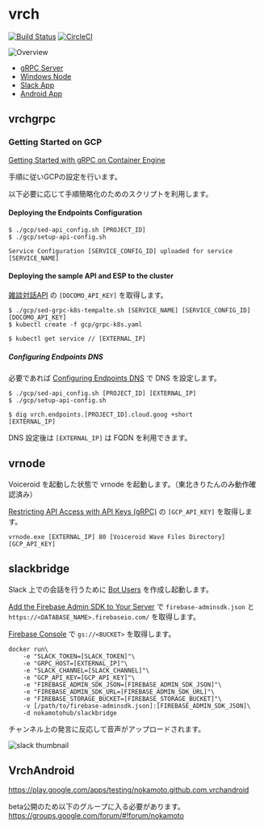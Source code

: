# vrch

[![Build Status](https://travis-ci.org/nokamoto/vrch.svg?branch=master)](https://travis-ci.org/nokamoto/vrch)
[![CircleCI](https://circleci.com/gh/nokamoto/vrch/tree/master.svg?style=svg)](https://circleci.com/gh/nokamoto/vrch/tree/master)

![Overview](https://user-images.githubusercontent.com/4374383/28465840-2b129796-6e65-11e7-99ac-87be6aaec9ef.png)

- [gRPC Server](https://github.com/nokamoto/vrch#vrchgrpc)
- [Windows Node](https://github.com/nokamoto/vrch#vrnode)
- [Slack App](https://github.com/nokamoto/vrch#slackbridge)
- [Android App](https://github.com/nokamoto/vrch#vrchandroid)

## vrchgrpc

### Getting Started on GCP
[Getting Started with gRPC on Container Engine](https://cloud.google.com/endpoints/docs/get-started-grpc-container-engine)

手順に従いGCPの設定を行います。

以下必要に応じて手順簡略化のためのスクリプトを利用します。

#### Deploying the Endpoints Configuration
```
$ ./gcp/sed-api_config.sh [PROJECT_ID]
$ ./gcp/setup-api-config.sh

Service Configuration [SERVICE_CONFIG_ID] uploaded for service [SERVICE_NAME]

```

#### Deploying the sample API and ESP to the cluster
[雑談対話API](https://dev.smt.docomo.ne.jp/?p=docs.api.page&api_name=dialogue&p_name=api_reference) の `[DOCOMO_API_KEY]` を取得します。

```
$ ./gcp/sed-grpc-k8s-tempalte.sh [SERVICE_NAME] [SERVICE_CONFIG_ID] [DOCOMO_API_KEY]
$ kubectl create -f gcp/grpc-k8s.yaml
```


```
$ kubectl get service // [EXTERNAL_IP]
```

##### Configuring Endpoints DNS
必要であれば [Configuring Endpoints DNS](https://cloud.google.com/endpoints/docs/grpc-dns-configure) で DNS を設定します。

```
$ ./gcp/sed-api_config.sh [PROJECT_ID] [EXTERNAL_IP]
$ ./gcp/setup-api-config.sh

$ dig vrch.endpoints.[PROJECT_ID].cloud.goog +short
[EXTERNAL_IP]
```

DNS 設定後は `[EXTERNAL_IP]` は FQDN を利用できます。

## vrnode

Voiceroid を起動した状態で vrnode を起動します。（東北きりたんのみ動作確認済み）

[Restricting API Access with API Keys (gRPC)](https://cloud.google.com/endpoints/docs/restricting-api-access-with-api-keys-grpc) の `[GCP_API_KEY]` を取得します。

```
vrnode.exe [EXTERNAL_IP] 80 [Voiceroid Wave Files Directory] [GCP_API_KEY]
```

## slackbridge

Slack 上での会話を行うために [Bot Users](https://api.slack.com/bot-users) を作成し起動します。

[Add the Firebase Admin SDK to Your Server](https://firebase.google.com/docs/admin/setup) で `firebase-adminsdk.json` と `https://<DATABASE_NAME>.firebaseio.com/` を取得します。

[Firebase Console](https://console.firebase.google.com) で `gs://<BUCKET>` を取得します。

```
docker run\
    -e "SLACK_TOKEN=[SLACK_TOKEN]"\
    -e "GRPC_HOST=[EXTERNAL_IP]"\
    -e "SLACK_CHANNEL=[SLACK_CHANNEL]"\
    -e "GCP_API_KEY=[GCP_API_KEY]"\
    -e "FIREBASE_ADMIN_SDK_JSON=[FIREBASE_ADMIN_SDK_JSON]"\
    -e "FIREBASE_ADMIN_SDK_URL=[FIREBASE_ADMIN_SDK_URL]"\
    -e "FIREBASE_STORAGE_BUCKET=[FIREBASE_STORAGE_BUCKET]"\
    -v [/path/to/firebase-adminsdk.json]:[FIREBASE_ADMIN_SDK_JSON]\
    -d nokamotohub/slackbridge
```

チャンネル上の発言に反応して音声がアップロードされます。

![slack thumbnail](https://user-images.githubusercontent.com/4374383/27837403-fafec41a-611e-11e7-978f-76bdadf064ba.png)

## VrchAndroid
https://play.google.com/apps/testing/nokamoto.github.com.vrchandroid

beta公開のため以下のグループに入る必要があります。
https://groups.google.com/forum/#!forum/nokamoto
